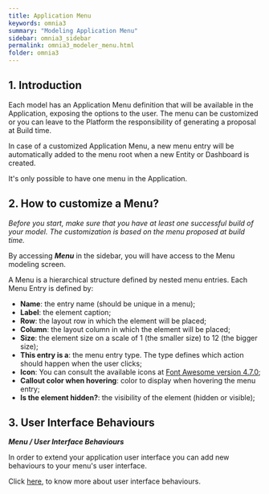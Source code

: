 ```yaml
---
title: Application Menu
keywords: omnia3
summary: "Modeling Application Menu"
sidebar: omnia3_sidebar
permalink: omnia3_modeler_menu.html
folder: omnia3
---
```



## 1. Introduction

Each model has an Application Menu definition that will be available in the Application, exposing the options to the user.
The menu can be customized or you can leave to the Platform the responsibility of generating a proposal at Build time.

In case of a customized Application Menu, a new menu entry will be automatically added to the menu root when a new Entity or Dashboard is created.

It's only possible to have one menu in the Application.



## 2. How to customize a Menu?

*Before you start, make sure that you have at least one successful build of your model. The customization is based on the menu proposed at build time.* 

 
By accessing **_Menu_** in the sidebar, you will have access to the Menu modeling screen.


A Menu is a hierarchical structure defined by nested menu entries.
Each Menu Entry is defined by:
* **Name**: the entry name (should be unique in a menu);
* **Label**: the element caption;
* **Row**: the layout row in which the element will be placed;
* **Column**: the layout column in which the element will be placed;
* **Size**: the element size on a scale of 1 (the smaller size) to 12 (the bigger size);
* **This entry is a**: the menu entry type. The type defines which action should happen when the user clicks;
* **Icon**: You can consult the available icons at [Font Awesome version 4.7.0](https://fontawesome.com/v4.7.0/);
* **Callout color when hovering**: color to display when hovering the menu entry;
* **Is the element hidden?**: the visibility of the element (hidden or visible);


## 3. User Interface Behaviours
__*Menu / User Interface Behaviours*__

In order to extend your application user interface you can add new behaviours to your menu's user interface.

Click [here](omnia3_modeler_uibehaviours.html), to know more about user interface behaviours.
